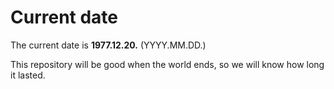 # Current date

The current date is **1977.12.20.** (YYYY.MM.DD.)

This repository will be good when the world ends, so we will know how long it lasted.